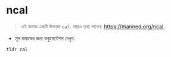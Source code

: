 # ncal

> এই কমান্ড একটি উপনাম `cal`.
> আরও তথ্য পাবেন: <https://manned.org/ncal>.

- মূল কমান্ডের জন্য ডকুমেন্টেশন দেখুন:

`tldr cal`

